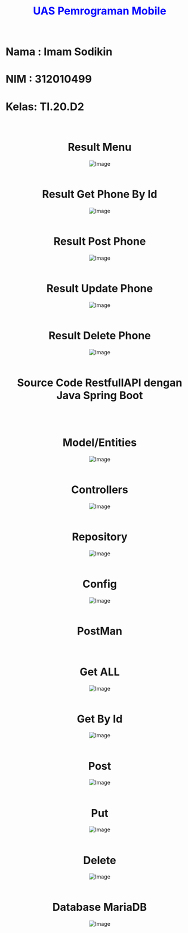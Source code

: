 <div align="center">
  <h1><span style="color: blue;">UAS Pemrograman Mobile</span></h1>
  <br>
</div>




<div align="left">
  <h1>Nama : Imam Sodikin</h1>
  <h1>NIM  : 312010499</h1>
  <h1>Kelas: TI.20.D2</h1>
</div>

<div align="center">
  <br>
  <h1>Result Menu</h1>
  <img src="main.jpg" alt="Image">
</div>

<div align="center">
  <br>
  <h1>Result Get Phone By Id</h1>
  <img src="result get phone by id.jpg" alt="Image">
</div>

<div align="center">
  <br>
  <h1>Result Post Phone</h1>
  <img src="result create phone.jpg" alt="Image">
</div>

<div align="center">
  <br>
  <h1>Result Update Phone</h1>
  <img src="result update phone.jpg" alt="Image">
</div>

<div align="center">
  <br>
  <h1>Result Delete Phone</h1>
  <img src="result delete phone by id.jpg" alt="Image">
</div>

<div align="center">
  <br>
  <h1>Source Code RestfullAPI dengan Java Spring Boot</h1>
  <br>
</div>

<div align="center">
  <br>
  <h1>Model/Entities</h1>
  <img src="model.png" alt="Image">
</div>

<div align="center">
  <br>
  <h1>Controllers</h1>
  <img src="controllers.png" alt="Image">
</div>

<div align="center">
  <br>
  <h1>Repository</h1>
  <img src="repository.png" alt="Image">
</div>

<div align="center">
  <br>
  <h1>Config</h1>
  <img src="config.png" alt="Image">
</div>


<div align="center">
  <br>
  <h1>PostMan</h1>
</div>

<div align="center">
  <br>
  <h1>Get ALL</h1>
  <img src="get all.png" alt="Image">
</div>

<div align="center">
  <br>
  <h1>Get By Id</h1>
  <img src="get By Id.png" alt="Image">
</div>

<div align="center">
  <br>
  <h1>Post</h1>
  <img src="post.png" alt="Image">
</div>

<div align="center">
  <br>
  <h1>Put</h1>
  <img src="put.png" alt="Image">
</div>

<div align="center">
  <br>
  <h1>Delete</h1>
  <img src="delete.png" alt="Image">
</div>

<div align="center">
  <br>
  <h1>Database MariaDB</h1>
  <img src="database mariadb.png" alt="Image">
</div>


